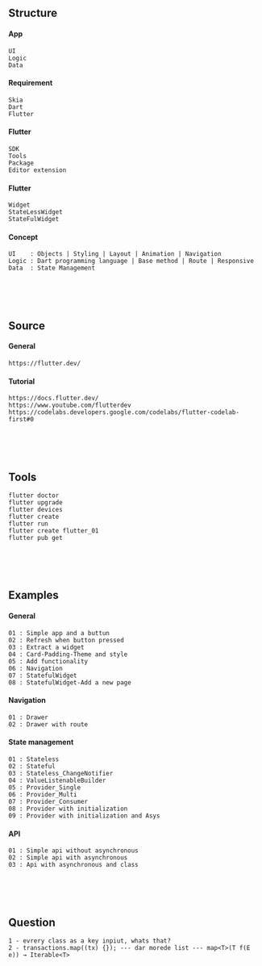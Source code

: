 <!---------------------------------------[Description]-->
## Structure

#### App
	UI
	Logic
	Data

#### Requirement
	Skia
	Dart
	Flutter

#### Flutter
	SDK
	Tools
	Package
	Editor extension

#### Flutter
	Widget
	StateLessWidget
	StateFulWidget

#### Concept
	UI    : Objects | Styling | Layout | Animation | Navigation
	Logic : Dart programming language | Base method | Route | Responsive
	Data  : State Management




<!---------------------------------------[Source]-->
<br><br><br>

## Source

#### General
    https://flutter.dev/

#### Tutorial
	https://docs.flutter.dev/
	https://www.youtube.com/flutterdev
	https://codelabs.developers.google.com/codelabs/flutter-codelab-first#0


<!---------------------------------------[Tools]-->
<br><br><br>

## Tools
	flutter doctor
	flutter upgrade
	flutter devices
	flutter create
	flutter run
	flutter create flutter_01
	flutter pub get



<!---------------------------------------[ Examples ]-->
<br><br><br>

## Examples

#### General
	01 : Simple app and a buttun
	02 : Refresh when button pressed
	03 : Extract a widget
	04 : Card-Padding-Theme and style
	05 : Add functionality
	06 : Navigation
	07 : StatefulWidget
	08 : StatefulWidget-Add a new page


#### Navigation
	01 : Drawer
	02 : Drawer with route

#### State management
	01 : Stateless
	02 : Stateful
	03 : Stateless_ChangeNotifier
	04 : ValueListenableBuilder
	05 : Provider_Single
	06 : Provider_Multi
	07 : Provider_Consumer
	08 : Provider with initialization
	09 : Provider with initialization and Asys
#### API
	01 : Simple api without asynchronous
	02 : Simple api with asynchronous
	03 : Api with asynchronous and class


<!---------------------------------------[Question]-->
<br><br><br>

## Question
	1 - evrery class as a key inpiut, whats that?
	2 - transactions.map((tx) {}); --- dar morede list --- map<T>(T f(E e)) → Iterable<T>
